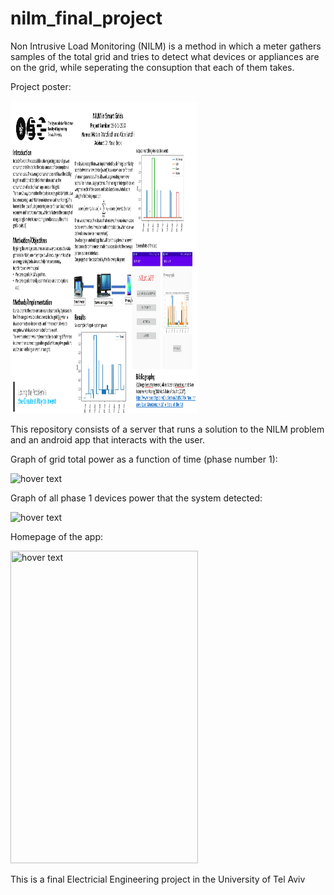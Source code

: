 # nilm_final_project

Non Intrusive Load Monitoring (NILM) is a method in which a meter gathers samples of the total grid and tries to detect what devices or appliances are on the grid, while seperating the consuption that each of them takes. 

Project poster:

<img src="https://raw.githubusercontent.com/matan-matzliach/nilm_final_project/master/poster.PNG" width="300" height="500" title="hover text">


This repository consists of a server that runs a solution to the NILM problem and an android app that interacts with the user.

Graph of grid total power as a function of time (phase number 1):

<img src="https://i.ibb.co/xmxNtFs/image.png" width="500" title="hover text">


Graph of all phase 1 devices power that the system detected:

<img src="https://i.ibb.co/sJn5pYs/image.png" width="500" title="hover text">


Homepage of the app:

<img src="https://i.ibb.co/h90WqS1/mainmaenu.png" width="300" height="500" title="hover text">




This is a final Electricial Engineering project in the University of Tel Aviv
